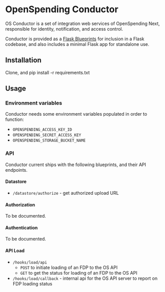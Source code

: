 # OpenSpending Conductor

OS Conductor is a set of integration web services of OpenSpending Next, responsible for identity, notification, and access control.

Conductor is provided as a [Flask Blueprints](http://flask.pocoo.org/docs/0.10/blueprints/) for inclusion in a Flask codebase, and also includes a minimal Flask app for standalone use.

## Installation

Clone, and pip install -r requirements.txt

## Usage

### Environment variables

Conductor needs some environment variables populated in order to function:

- `OPENSPENDING_ACCESS_KEY_ID`
- `OPENSPENDING_SECRET_ACCESS_KEY`
- `OPENSPENDING_STORAGE_BUCKET_NAME`

### API

Conductor current ships with the following blueprints, and their API endpoints.

#### Datastore

- `/datastore/authorize` - get authorized upload URL

#### Authorization

To be documented.

#### Authentication

To be documented.

#### API Load

- `/hooks/load/api`
  - `POST` to initiate loading of an FDP to the OS API
  - `GET` to get the status for loading of an FDP to the OS API
-  `/hooks/load/callback` - internal api for the OS API server to report on FDP loading status
